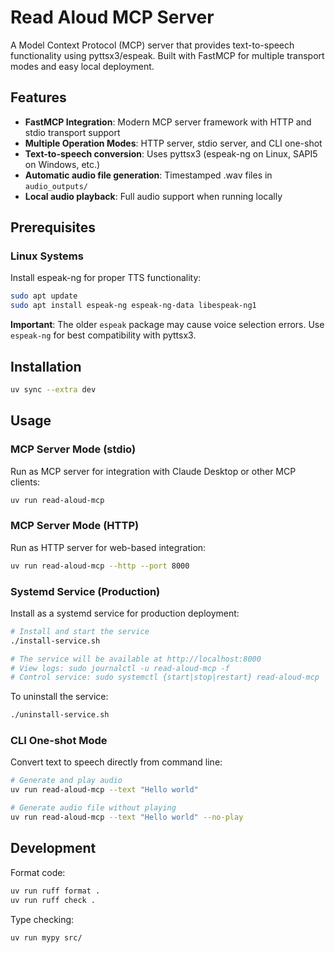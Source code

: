 # Read Aloud MCP Server

A Model Context Protocol (MCP) server that provides text-to-speech functionality using pyttsx3/espeak. Built with FastMCP for multiple transport modes and easy local deployment.

## Features

- **FastMCP Integration**: Modern MCP server framework with HTTP and stdio transport support
- **Multiple Operation Modes**: HTTP server, stdio server, and CLI one-shot
- **Text-to-speech conversion**: Uses pyttsx3 (espeak-ng on Linux, SAPI5 on Windows, etc.)
- **Automatic audio file generation**: Timestamped .wav files in `audio_outputs/`
- **Local audio playback**: Full audio support when running locally

## Prerequisites

### Linux Systems

Install espeak-ng for proper TTS functionality:

```bash
sudo apt update
sudo apt install espeak-ng espeak-ng-data libespeak-ng1
```

**Important**: The older `espeak` package may cause voice selection errors. Use `espeak-ng` for best compatibility with pyttsx3.

## Installation

```bash
uv sync --extra dev
```

## Usage

### MCP Server Mode (stdio)

Run as MCP server for integration with Claude Desktop or other MCP clients:

```bash
uv run read-aloud-mcp
```

### MCP Server Mode (HTTP)

Run as HTTP server for web-based integration:

```bash
uv run read-aloud-mcp --http --port 8000
```

### Systemd Service (Production)

Install as a systemd service for production deployment:

```bash
# Install and start the service
./install-service.sh

# The service will be available at http://localhost:8000
# View logs: sudo journalctl -u read-aloud-mcp -f
# Control service: sudo systemctl {start|stop|restart} read-aloud-mcp
```

To uninstall the service:

```bash
./uninstall-service.sh
```

### CLI One-shot Mode

Convert text to speech directly from command line:

```bash
# Generate and play audio
uv run read-aloud-mcp --text "Hello world"

# Generate audio file without playing
uv run read-aloud-mcp --text "Hello world" --no-play
```

## Development

Format code:
```bash
uv run ruff format .
uv run ruff check .
```

Type checking:
```bash
uv run mypy src/
```
